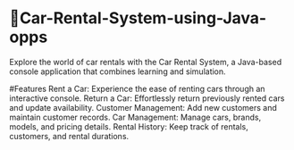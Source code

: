 # 🚙Car-Rental-System-using-Java-opps
Explore the world of car rentals with the Car Rental System, a Java-based console application that combines learning and simulation. 

#Features
 Rent a Car: Experience the ease of renting cars through an interactive console. 
 Return a Car: Effortlessly return previously rented cars and update availability. 
 Customer Management: Add new customers and maintain customer records. 
 Car Management: Manage cars, brands, models, and pricing details. 
 Rental History: Keep track of rentals, customers, and rental durations.
